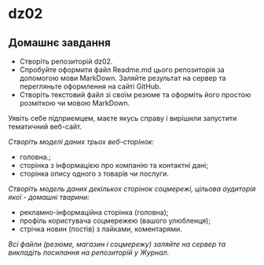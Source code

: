 # dz02
Домашнє завдання
---------------------------------
* Створіть репозиторій dz02.
* Спробуйте оформити файл Readme.md цього репозиторія за допомогою мови MarkDown. Заляйте результат на сервер та перегляньте оформлення на сайті GitHub.
* Створіть текстовий файл зі своїм резюме та оформіть його простою розміткою чи мовою MarkDown.

Уявіть себе підприємцем, маєте якусь справу і вирішили запустити тематичний веб-сайт.

*Створіть моделі даних трьох веб-сторінок:*
* головна.;
* сторінка з інформацією про компанію та контактні дані;
* сторінка опису одного з товарів чи послуги.

*Створіть модель даних декількох сторінок соцмережі, цільова аудиторія якої - домашні тварини:*
* рекламно-інформаційна сторінка (головна);
* профіль користувача соцмережею (вашого улюбленця);
* стрічка новин (постів) з лайками, коментарями.

*Всі файли (резюме, магазин і соцмережу) заляйте на сервер та викладіть посилання на репозиторій у Журнал.*
